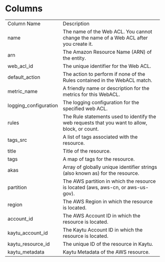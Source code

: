 # Columns  

<table>
	<tr><td>Column Name</td><td>Description</td></tr>
	<tr><td>name</td><td>The name of the Web ACL. You cannot change the name of a Web ACL after you create it.</td></tr>
	<tr><td>arn</td><td>The Amazon Resource Name (ARN) of the entity.</td></tr>
	<tr><td>web_acl_id</td><td>The unique identifier for the Web ACL.</td></tr>
	<tr><td>default_action</td><td>The action to perform if none of the Rules contained in the WebACL match.</td></tr>
	<tr><td>metric_name</td><td>A friendly name or description for the metrics for this WebACL.</td></tr>
	<tr><td>logging_configuration</td><td>The logging configuration for the specified web ACL.</td></tr>
	<tr><td>rules</td><td>The Rule statements used to identify the web requests that you want to allow, block, or count.</td></tr>
	<tr><td>tags_src</td><td>A list of tags associated with the resource.</td></tr>
	<tr><td>title</td><td>Title of the resource.</td></tr>
	<tr><td>tags</td><td>A map of tags for the resource.</td></tr>
	<tr><td>akas</td><td>Array of globally unique identifier strings (also known as) for the resource.</td></tr>
	<tr><td>partition</td><td>The AWS partition in which the resource is located (aws, aws-cn, or aws-us-gov).</td></tr>
	<tr><td>region</td><td>The AWS Region in which the resource is located.</td></tr>
	<tr><td>account_id</td><td>The AWS Account ID in which the resource is located.</td></tr>
	<tr><td>kaytu_account_id</td><td>The Kaytu Account ID in which the resource is located.</td></tr>
	<tr><td>kaytu_resource_id</td><td>The unique ID of the resource in Kaytu.</td></tr>
	<tr><td>kaytu_metadata</td><td>Kaytu Metadata of the AWS resource.</td></tr>
</table>